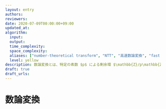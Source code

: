```yaml
---
layout: entry
authors:
reviewers:
date: 2020-07-09T00:00:00+09:00
updated_at:
algorithm:
  input:
  output:
  time_complexity:
  space_complexity:
  aliases: ["number-theoretical transform", "NTT", "高速数論変換", "fast modulo transform", "FMT", "高速剰余変換", "整数環FFT"]
  level: yellow
description: 数論変換とは、特定の素数 $p$ による剰余環 $\mathbb{Z}/p\mathbb{Z}$ の上で行なわれる離散Fourier変換と同様の変換のこと、あるいはこの変換を高速Fourier変換と同様に $O(n \log n)$ で行うアルゴリズムのことである。
draft: true
draft_urls:
---
```


# 数論変換
